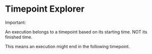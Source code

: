 # Timepoint Explorer

Important:

An execution belongs to a timepoint based on its starting time. NOT its finished time.

This means an execution might end in the following timepoint.

